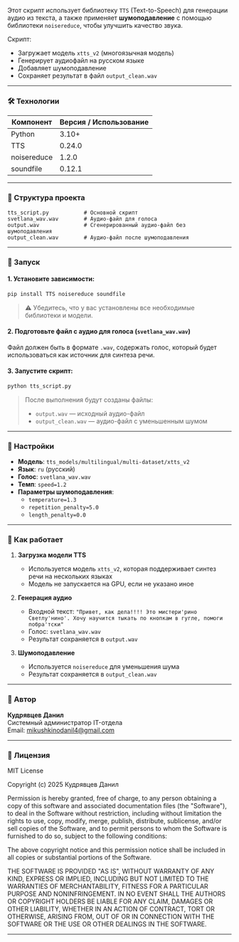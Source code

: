 
Этот скрипт использует библиотеку `TTS` (Text-to-Speech) для генерации аудио из текста, а также применяет **шумоподавление** с помощью библиотеки `noisereduce`, чтобы улучшить качество звука.

Скрипт:
- Загружает модель `xtts_v2` (многоязычная модель)
- Генерирует аудиофайл на русском языке
- Добавляет шумоподавление
- Сохраняет результат в файл `output_clean.wav`

---

### 🛠️ Технологии

| Компонент | Версия / Использование |
|-----------|------------------------|
| Python    | 3.10+                  |
| TTS       | 0.24.0                 |
| noisereduce | 1.2.0               |
| soundfile | 0.12.1                 |

---

### 📁 Структура проекта

```
tts_script.py           # Основной скрипт
svetlana_wav.wav        # Аудио-файл для голоса
output.wav              # Сгенерированный аудио-файл без шумоподавления
output_clean.wav        # Аудио-файл после шумоподавления
```

---

### 🚀 Запуск

#### 1. Установите зависимости:

```bash
pip install TTS noisereduce soundfile
```

> ⚠️ Убедитесь, что у вас установлены все необходимые библиотеки и модели.

#### 2. Подготовьте файл с аудио для голоса (`svetlana_wav.wav`)

Файл должен быть в формате `.wav`, содержать голос, который будет использоваться как источник для синтеза речи.

#### 3. Запустите скрипт:

```bash
python tts_script.py
```

> После выполнения будут созданы файлы:
> - `output.wav` — исходный аудио-файл
> - `output_clean.wav` — аудио-файл с уменьшенным шумом

---

### 🔧 Настройки

- **Модель**: `tts_models/multilingual/multi-dataset/xtts_v2`
- **Язык**: `ru` (русский)
- **Голос**: `svetlana_wav.wav`
- **Темп**: `speed=1.2`
- **Параметры шумоподавления**:
  - `temperature=1.3`
  - `repetition_penalty=5.0`
  - `length_penalty=0.0`

---

### 🧠 Как работает

1. **Загрузка модели TTS**
   - Используется модель `xtts_v2`, которая поддерживает синтез речи на нескольких языках
   - Модель не запускается на GPU, если не указано иное

2. **Генерация аудио**
   - Входной текст: `"Привет, как дела!!!! Это мистери'рино Светлу'нино'. Хочу научится тыкать по кнопкам в гугле, помоги побра'тски"`
   - Голос: `svetlana_wav.wav`
   - Результат сохраняется в `output.wav`

3. **Шумоподавление**
   - Используется `noisereduce` для уменьшения шума
   - Результат сохраняется в `output_clean.wav`

---

### 📌 Автор

**Кудрявцев Данил**  
Системный администратор IT-отдела  
Email: mikushkinodanil4@gmail.com

---

### 📝 Лицензия

MIT License

Copyright (c) 2025 Кудрявцев Данил

Permission is hereby granted, free of charge, to any person obtaining a copy of this software and associated documentation files (the "Software"), to deal in the Software without restriction, including without limitation the rights to use, copy, modify, merge, publish, distribute, sublicense, and/or sell copies of the Software, and to permit persons to whom the Software is furnished to do so, subject to the following conditions:

The above copyright notice and this permission notice shall be included in all copies or substantial portions of the Software.

THE SOFTWARE IS PROVIDED "AS IS", WITHOUT WARRANTY OF ANY KIND, EXPRESS OR IMPLIED, INCLUDING BUT NOT LIMITED TO THE WARRANTIES OF MERCHANTABILITY, FITNESS FOR A PARTICULAR PURPOSE AND NONINFRINGEMENT. IN NO EVENT SHALL THE AUTHORS OR COPYRIGHT HOLDERS BE LIABLE FOR ANY CLAIM, DAMAGES OR OTHER LIABILITY, WHETHER IN AN ACTION OF CONTRACT, TORT OR OTHERWISE, ARISING FROM, OUT OF OR IN CONNECTION WITH THE SOFTWARE OR THE USE OR OTHER DEALINGS IN THE SOFTWARE.

---
